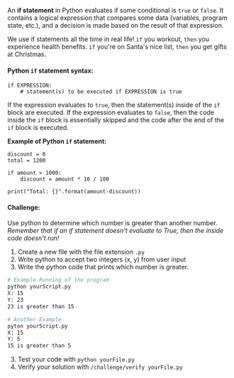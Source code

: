 An **if statement** in Python evaluates if some conditional is `true` or `false`. It contains a logical expression that compares some data (variables, program state, etc.), and a decision is made based on the result of that expression. 

We use if statements all the time in real life! `if` you workout, `then` you experience health benefits. `if` you're on Santa's nice list, `then` you get gifts at Christmas.

#### Python `if` statement syntax:
```
if EXPRESSION:
	# statement(s) to be executed if EXPRESSION is true
```
If the expression evaluates to `true`, then the statement(s) inside of the `if` block are executed. If the expression evaluates to `false`, then the code inside the `if` block is essentially skipped and the code after the end of the `if` block is executed. 


**Example of Python `if` statement:**
```
discount = 0
total = 1200

if amount > 1000:
	discount = amount * 10 / 100
  
print("Total: {}".format(amount-discount))
```

#### Challenge:
Use python to determine which number is greater than another number. *Remember that if an if statement doesn't evaluate to True, then the inside code doesn't run!*

1. Create a new file with the file extension `.py`
2. Write python to accept two integers (x, y) from user input
2. Write the python code that prints which number is greater.
```bash
# Example Running of the program
python yourScript.py
X: 15
Y: 23
23 is greater than 15
```

```bash
# Another Example
pyton yourScript.py
X: 15
Y: 5
15 is greater than 5
```

3. Test your code with `python yourFile.py`
4. Verify your solution with `/challenge/verify yourFile.py`
